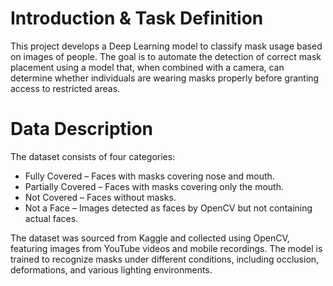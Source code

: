 # Introduction & Task Definition
This project develops a Deep Learning model to classify mask usage based on images of people. The goal is to automate the detection of correct mask placement using a model that, when combined with a camera, can determine whether individuals are wearing masks properly before granting access to restricted areas.

# Data Description
The dataset consists of four categories:

 - Fully Covered – Faces with masks covering nose and mouth.
 - Partially Covered – Faces with masks covering only the mouth.
 - Not Covered – Faces without masks.
 - Not a Face – Images detected as faces by OpenCV but not containing actual faces.
   
The dataset was sourced from Kaggle and collected using OpenCV, featuring images from YouTube videos and mobile recordings. The model is trained to recognize masks under different conditions, including occlusion, deformations, and various lighting environments.


